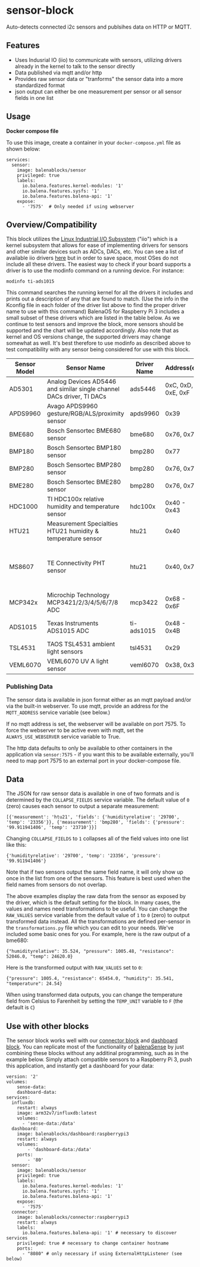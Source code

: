 # sensor-block
Auto-detects connected i2c sensors and publsihes data on HTTP or MQTT.

## Features
- Uses Indusrial IO (iio) to communicate with sensors, utilizing drivers already in the kernel to talk to the sensor directly
- Data published via mqtt and/or http
- Provides raw sensor data or "tranforms" the sensor data into a more standardized format 
- json output can either be one measurement per sensor or all sensor fields in one list 

## Usage

**Docker compose file**

To use this image, create a container in your `docker-compose.yml` file as shown below:

```
services:
  sensor:
    image: balenablocks/sensor
    privileged: true
    labels:
      io.balena.features.kernel-modules: '1'
      io.balena.features.sysfs: '1'
      io.balena.features.balena-api: '1'
    expose:
      - '7575'  # Only needed if using webserver
```

## Overview/Compatibility
This block utilizes the [Linux Industrial I/O Subsystem](https://wiki.analog.com/software/linux/docs/iio/iio) ("iio") which is a kernel subsystem that allows for ease of implementing drivers for sensors and other similar devices such as ADCs, DACs, etc.  You can see a list of available iio drivers [here](https://git.kernel.org/pub/scm/linux/kernel/git/stable/linux.git/tree/drivers/iio?h=linux-5.4.y) but in order to save space, most OSes do not include all these drivers. The easiest way to check if your board supports a driver is to use the modinfo command on a running device. For instance:
```
modinfo ti-ads1015
```
This command searches the running kernel for all the drivers it includes and prints out a description of any that are found to match. (Use the info in the Kconfig file in each folder of the driver list above to find the proper driver name to use with this command) BalenaOS for Raspberry Pi 3 includes a small subset of these drivers which are listed in the table below. As we continue to test sensors and improve the block, more sensors should be supported and the chart will be updated accordingly. Also note that as kernel and OS versions change, the supported drivers may change somewhat as well. It's best therefore to use modinfo as described above to test compatibility with any sensor being considered for use with this block.

| Sensor Model | Sensor Name | Driver Name | Address(es) | Tested? |
| ------------ | ----------- | ----------- | ----------- | ------- |
| AD5301 | Analog Devices AD5446 and similar single channel DACs driver, TI DACs | ads5446 | 0xC, 0xD, 0xE, 0xF | Not tested |
| APDS9960 | Avago APDS9960 gesture/RGB/ALS/proximity sensor | apds9960 | 0x39 | Yes, NOT working |
| BME680 | Bosch Sensortec BME680 sensor | bme680 | 0x76, 0x77 | Yes, works |
| BMP180 | Bosch Sensortec BMP180 sensor | bmp280 | 0x77 | Not tested |
| BMP280 | Bosch Sensortec BMP280 sensor | bmp280 | 0x76, 0x77 | Yes, works |
| BME280 | Bosch Sensortec BME280 sensor | bmp280 | 0x76, 0x77 | Yes, works |
| HDC1000 | TI HDC100x relative humidity and temperature sensor | hdc100x | 0x40 - 0x43 | Not tested |
| HTU21 | Measurement Specialties HTU21 humidity & temperature sensor | htu21 | 0x40 | Yes, works |
| MS8607 | TE Connectivity PHT sensor | htu21 | 0x40, 0x76 | Yes, works partially (no pressure reading) |
| MCP342x | Microchip Technology MCP3421/2/3/4/5/6/7/8 ADC | mcp3422 | 0x68 - 0x6F | Not tested |
| ADS1015 | Texas Instruments ADS1015 ADC | ti-ads1015 | 0x48 - 0x4B | Yes, NOT working |
| TSL4531 | TAOS TSL4531 ambient light sensors | tsl4531 | 0x29 | Not tested |
| VEML6070 | VEML6070 UV A light sensor | veml6070 | 0x38, 0x39 | Yes, works |


### Publishing Data

The sensor data is available in json format either as an mqtt payload and/or via the built-in webserver. To use mqtt, provide an address for the `MQTT_ADDRESS` service variable (see below.)

If no mqtt address is set, the webserver will be available on port 7575. To force the webserver to be active even with mqtt, set the `ALWAYS_USE_WEBSERVER` service variable to True.

The http data defaults to only be available to other containers in the application via `sensor:7575` - if you want this to be available externally, you'll need to map port 7575 to an external port in your docker-compose file. 

## Data

The JSON for raw sensor data is available in one of two formats and is determined by the `COLLAPSE_FIELDS` service variable. The default value of `0` (zero) causes each sensor to output a separate measurement:
```
[{'measurement': 'htu21', 'fields': {'humidityrelative': '29700', 'temp': '23356'}}, {'measurement': 'bmp280', 'fields': {'pressure': '99.911941406', 'temp': '23710'}}]
```

Changing `COLLAPSE_FIELDS` to `1` collapses all of the field values into one list like this:
```
{'humidityrelative': '29700', 'temp': '23356', 'pressure': '99.911941406'}
```
Note that if two sensors output the same field name, it will only show up once in the list from one of the sensors. This feature is best used when the field names from sensors do not overlap.

The above examples display the raw data from the sensor as exposed by the driver, which is the default setting for the block. In many cases, the values and names need transformations to be useful. You can change the `RAW_VALUES` service variable from the default value of `1` to `0` (zero) to output transformed data instead. All the transformations are defined per-sensor in the `transformations.py` file which you can edit to your needs. We've included some basic ones for you. For example, here is the raw output of a bme680:
```
{"humidityrelative": 35.524, "pressure": 1005.48, "resistance": 52046.0, "temp": 24620.0}
```
Here is the transformed output with `RAW_VALUES` set to `0`:
```
{"pressure": 1005.4, "resistance": 65454.0, "humidity": 35.541, "temperature": 24.54}
```

When using transformed data outputs, you can change the temperature field from Celsius to Farenheit by setting the `TEMP_UNIT` variable to `F` (the default is `C`)

## Use with other blocks

The sensor block works well with our [connector block](https://github.com/balenablocks/connector) and [dashboard block](https://github.com/balenablocks/dashboard). You can replicate most of the functionality of [balenaSense](https://github.com/balenalabs/balena-sense) by just combining these blocks without any additinal programming, such as in the example below. Simply attach compatible sensors to a Raspberry Pi 3, push this application, and instantly get a dashboard for your data:

```
version: '2'
volumes:
    sense-data:
    dashboard-data:
services:
  influxdb:
    restart: always
    image: arm32v7/influxdb:latest
    volumes:
      - 'sense-data:/data'
  dashboard:
    image: balenablocks/dashboard:raspberrypi3
    restart: always
    volumes:
        - 'dashboard-data:/data'
    ports:
        - '80'
  sensor:
    image: balenablocks/sensor
    privileged: true
    labels:
      io.balena.features.kernel-modules: '1'
      io.balena.features.sysfs: '1'
      io.balena.features.balena-api: '1'
    expose:
      - '7575'
  connector:
    image: balenablocks/connector:raspberrypi3
    restart: always
    labels:
      io.balena.features.balena-api: '1' # necessary to discover services
    privileged: true # necessary to change container hostname
    ports:
      - "8080" # only necessary if using ExternalHttpListener (see below)
  ```
